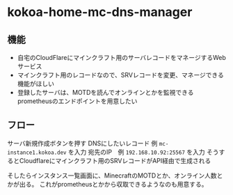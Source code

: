 # kokoa-home-mc-dns-manager

## 機能
- 自宅のCloudFlareにマインクラフト用のサーバレコードをマネージするWebサービス
- マインクラフト用のレコードなので、SRVレコードを変更、マネージできる機能がほしい
- 登録したサーバは、MOTDを読んでオンラインとかを監視できるprometheusのエンドポイントを用意したい

## フロー
サーバ新規作成ボタンを押す
DNSにしたいレコード 例 `mc-instance1.kokoa.dev` を入力
宛先のIP　例 `192.168.10.92:25567` を入力
そうするとCloudflareにマインクラフト用のSRVレコードがAPI経由で生成される

そしたらインスタンス一覧画面に、MinecraftのMOTDとか、オンライン人数とかが出る。
これがprometheusとかから収取できるようなのも用意する。